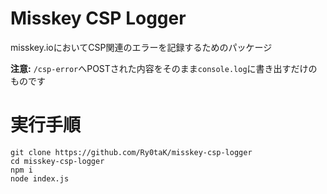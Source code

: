 # Misskey CSP Logger
misskey.ioにおいてCSP関連のエラーを記録するためのパッケージ

**注意:** `/csp-error`へPOSTされた内容をそのまま`console.log`に書き出すだけのものです

# 実行手順

```
git clone https://github.com/Ry0taK/misskey-csp-logger
cd misskey-csp-logger
npm i
node index.js
```